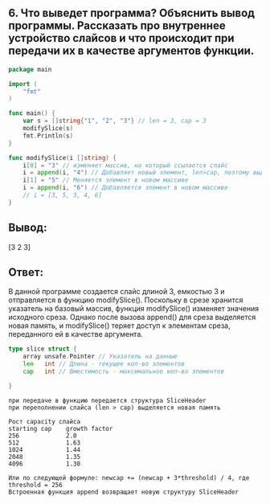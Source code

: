## 6. Что выведет программа? Объяснить вывод программы. Рассказать про внутреннее устройство слайсов и что происходит при передачи их в качестве аргументов функции.

```go
package main

import (
	"fmt"
)

func main() {
	var s = []string{"1", "2", "3"} // len = 3, cap = 3
	modifySlice(s)
	fmt.Println(s)
}

func modifySlice(i []string) {
	i[0] = "3" // изменяет массив, на который ссылается слайс
	i = append(i, "4") // Добавляет новый элемент, len>cap, поэтому выделяется память для нового массива и i ссылается на него
	i[1] = "5" // Меняется элемент в новом массиве
	i = append(i, "6") // Добавляется элемент в новом массиве
	// i = [3, 5, 3, 4, 6]
}
```

## Вывод: 

[3 2 3]

## Ответ:

В данной программе создается слайс длиной 3, емкостью 3 и отправляется в функцию modifySlice(). Поскольку в срезе хранится указатель на базовый массив, функция modifySlice() изменяет значения исходного среза. Однако после вызова append() для среза выделяется новая память, и modifySlice() теряет доступ к элементам среза, переданного ей в качестве аргумента.

```go
type slice struct {
	array unsafe.Pointer // Указатель на данные
	len   int // Длина - текущее кол-во элементов
	cap   int // Вместимость - максимальное кол-во элементов

}
```

```
при передаче в функцию передается структура SliceHeader
при переполнении слайса (len > cap) выделяется новая память

Рост capacity слайса
starting cap    growth factor
256             2.0
512             1.63
1024            1.44
2048            1.35
4096            1.30

Или по следующей формуле: newcap += (newcap + 3*threshold) / 4, где threshold = 256
Встроенная функция append возвращает новую структуру SliceHeader

```
